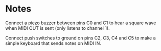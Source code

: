 # Notes

Connect a piezo buzzer between pins C0 and C1 to hear a square wave when MIDI OUT is sent (only listens to channel 1).

Connect push switches to ground on pins C2, C3, C4 and C5 to make a simple keyboard that sends notes on MIDI IN.
